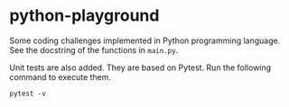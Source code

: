 # python-playground

Some coding challenges implemented in Python programming language. See the docstring of the functions in `main.py`.

Unit tests are also added. They are based on Pytest. Run the following command to execute them.

```
pytest -v
```
